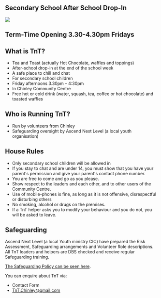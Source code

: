 ## Secondary School After School Drop-In

![](media/7fbe9a5560efb70f660c1e14bc23b0a4.png)

## Term-Time Opening 3.30-4.30pm Fridays

## What is TnT?

-   Tea and Toast (actually Hot Chocolate, waffles and toppings)
-   After-school drop-in at the end of the school week
-   A safe place to chill and chat
-   For secondary school children
-   Friday afternoons 3.30pm – 4:30pm
-   In Chinley Community Centre
-   Free hot or cold drink (water, squash, tea, coffee or hot chocolate) and toasted waffles

## Who is Running TnT?

-   Run by volunteers from Chinley
-   Safeguarding oversight by Ascend Next Level (a local youth organisation)

## House Rules

-   Only secondary school children will be allowed in
-   If you stay to chat and are under 14, you must show that you have your parent's permission and give your parent's contact phone number.
-   You are free to come and go as you please.
-   Show respect to the leaders and each other, and to other users of the Community Centre.
-   Use of mobile-phones is fine, as long as it is not offensive, disrespectful or disturbing others
-   No smoking, alcohol or drugs on the premises.
-   If a TnT helper asks you to modify your behaviour and you do not, you will be asked to leave.

## Safeguarding

Ascend Next Level (a local Youth ministry CIC) have prepared the Risk Assessment, Safeguarding arrangements and Volunteer Role descriptions. All TnT leaders and helpers are DBS checked and receive regular Safeguarding training.

[The Safeguarding Policy can be seen here](https://docs.google.com/document/d/1JWWDKvsyEFi-WyY9fUl8ISyQ_DP5Sb7Qf4PoVJKeHDU/edit?usp=drive_link).

You can enquire about TnT via:

-   Contact Form
-   TnT.Chinley@gmail.com
